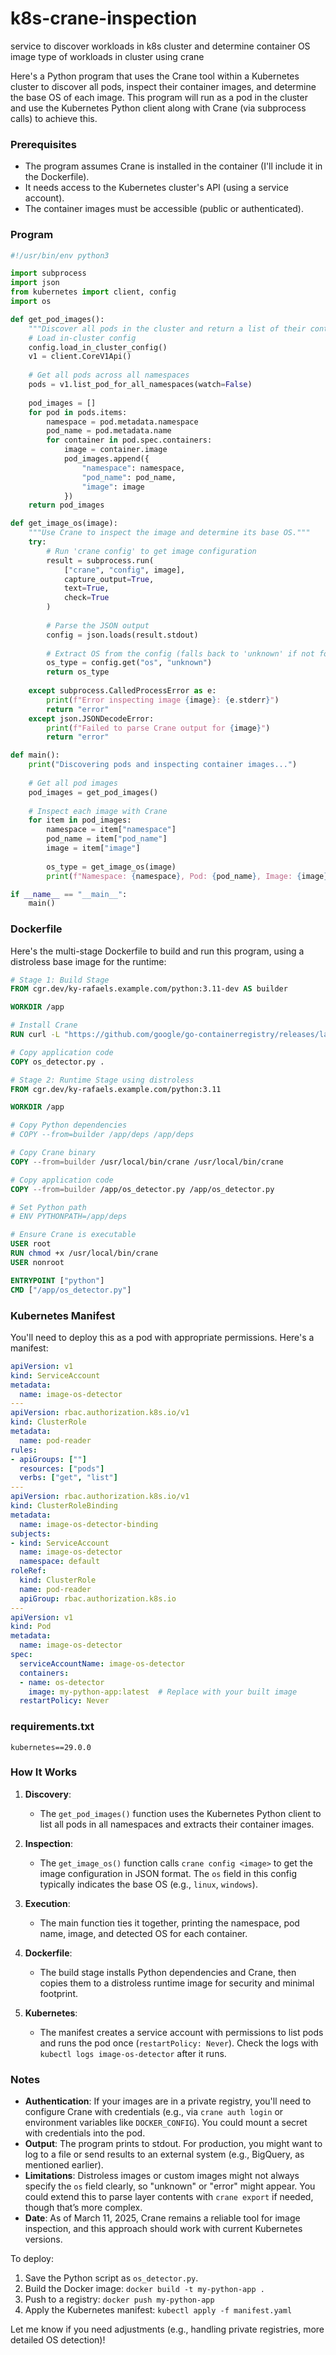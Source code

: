 # k8s-crane-inspection
service to discover workloads in k8s cluster and determine container OS image type of workloads in cluster using crane

Here's a Python program that uses the Crane tool within a Kubernetes cluster to discover all pods, inspect their container images, and determine the base OS of each image. This program will run as a pod in the cluster and use the Kubernetes Python client along with Crane (via subprocess calls) to achieve this.

### Prerequisites
- The program assumes Crane is installed in the container (I'll include it in the Dockerfile).
- It needs access to the Kubernetes cluster's API (using a service account).
- The container images must be accessible (public or authenticated).

### Program

```python
#!/usr/bin/env python3

import subprocess
import json
from kubernetes import client, config
import os

def get_pod_images():
    """Discover all pods in the cluster and return a list of their container images."""
    # Load in-cluster config
    config.load_in_cluster_config()
    v1 = client.CoreV1Api()
    
    # Get all pods across all namespaces
    pods = v1.list_pod_for_all_namespaces(watch=False)
    
    pod_images = []
    for pod in pods.items:
        namespace = pod.metadata.namespace
        pod_name = pod.metadata.name
        for container in pod.spec.containers:
            image = container.image
            pod_images.append({
                "namespace": namespace,
                "pod_name": pod_name,
                "image": image
            })
    return pod_images

def get_image_os(image):
    """Use Crane to inspect the image and determine its base OS."""
    try:
        # Run 'crane config' to get image configuration
        result = subprocess.run(
            ["crane", "config", image],
            capture_output=True,
            text=True,
            check=True
        )
        
        # Parse the JSON output
        config = json.loads(result.stdout)
        
        # Extract OS from the config (falls back to 'unknown' if not found)
        os_type = config.get("os", "unknown")
        return os_type
    
    except subprocess.CalledProcessError as e:
        print(f"Error inspecting image {image}: {e.stderr}")
        return "error"
    except json.JSONDecodeError:
        print(f"Failed to parse Crane output for {image}")
        return "error"

def main():
    print("Discovering pods and inspecting container images...")
    
    # Get all pod images
    pod_images = get_pod_images()
    
    # Inspect each image with Crane
    for item in pod_images:
        namespace = item["namespace"]
        pod_name = item["pod_name"]
        image = item["image"]
        
        os_type = get_image_os(image)
        print(f"Namespace: {namespace}, Pod: {pod_name}, Image: {image}, Base OS: {os_type}")

if __name__ == "__main__":
    main()
```

### Dockerfile

Here's the multi-stage Dockerfile to build and run this program, using a distroless base image for the runtime:

```dockerfile
# Stage 1: Build Stage
FROM cgr.dev/ky-rafaels.example.com/python:3.11-dev AS builder

WORKDIR /app

# Install Crane
RUN curl -L "https://github.com/google/go-containerregistry/releases/latest/download/go-containerregistry_Linux_x86_64.tar.gz" | tar -xz -C /usr/local/bin crane

# Copy application code
COPY os_detector.py .

# Stage 2: Runtime Stage using distroless
FROM cgr.dev/ky-rafaels.example.com/python:3.11

WORKDIR /app

# Copy Python dependencies
# COPY --from=builder /app/deps /app/deps

# Copy Crane binary
COPY --from=builder /usr/local/bin/crane /usr/local/bin/crane

# Copy application code
COPY --from=builder /app/os_detector.py /app/os_detector.py

# Set Python path
# ENV PYTHONPATH=/app/deps

# Ensure Crane is executable
USER root
RUN chmod +x /usr/local/bin/crane
USER nonroot

ENTRYPOINT ["python"]
CMD ["/app/os_detector.py"]
```

### Kubernetes Manifest

You'll need to deploy this as a pod with appropriate permissions. Here's a manifest:

```yaml
apiVersion: v1
kind: ServiceAccount
metadata:
  name: image-os-detector
---
apiVersion: rbac.authorization.k8s.io/v1
kind: ClusterRole
metadata:
  name: pod-reader
rules:
- apiGroups: [""]
  resources: ["pods"]
  verbs: ["get", "list"]
---
apiVersion: rbac.authorization.k8s.io/v1
kind: ClusterRoleBinding
metadata:
  name: image-os-detector-binding
subjects:
- kind: ServiceAccount
  name: image-os-detector
  namespace: default
roleRef:
  kind: ClusterRole
  name: pod-reader
  apiGroup: rbac.authorization.k8s.io
---
apiVersion: v1
kind: Pod
metadata:
  name: image-os-detector
spec:
  serviceAccountName: image-os-detector
  containers:
  - name: os-detector
    image: my-python-app:latest  # Replace with your built image
  restartPolicy: Never
```

### requirements.txt

```
kubernetes==29.0.0
```

### How It Works

1. **Discovery**:
   - The `get_pod_images()` function uses the Kubernetes Python client to list all pods in all namespaces and extracts their container images.

2. **Inspection**:
   - The `get_image_os()` function calls `crane config <image>` to get the image configuration in JSON format. The `os` field in this config typically indicates the base OS (e.g., `linux`, `windows`).

3. **Execution**:
   - The main function ties it together, printing the namespace, pod name, image, and detected OS for each container.

4. **Dockerfile**:
   - The build stage installs Python dependencies and Crane, then copies them to a distroless runtime image for security and minimal footprint.

5. **Kubernetes**:
   - The manifest creates a service account with permissions to list pods and runs the pod once (`restartPolicy: Never`). Check the logs with `kubectl logs image-os-detector` after it runs.

### Notes

- **Authentication**: If your images are in a private registry, you'll need to configure Crane with credentials (e.g., via `crane auth login` or environment variables like `DOCKER_CONFIG`). You could mount a secret with credentials into the pod.
- **Output**: The program prints to stdout. For production, you might want to log to a file or send results to an external system (e.g., BigQuery, as mentioned earlier).
- **Limitations**: Distroless images or custom images might not always specify the `os` field clearly, so "unknown" or "error" might appear. You could extend this to parse layer contents with `crane export` if needed, though that’s more complex.
- **Date**: As of March 11, 2025, Crane remains a reliable tool for image inspection, and this approach should work with current Kubernetes versions.

To deploy:
1. Save the Python script as `os_detector.py`.
2. Build the Docker image: `docker build -t my-python-app .`
3. Push to a registry: `docker push my-python-app`
4. Apply the Kubernetes manifest: `kubectl apply -f manifest.yaml`

Let me know if you need adjustments (e.g., handling private registries, more detailed OS detection)!
